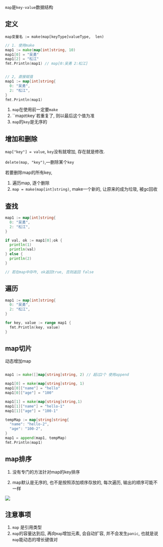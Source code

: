 `map`是`key-value`数据结构

## 定义

`map变量名 := make(map[keyType]valueType,  len)`

```go
// 1. 使用make
map1 := make(map[int]string, 10)
map1[0] = "吴勇"
map1[2] = "松江"
fmt.Println(map1) // map[0:吴勇 2:松江]


// 2, 直接赋值
map1 := map[int]string{
  0: "吴勇",
  2: "松江",
}
fmt.Println(map1)
```

1. `map`在使用前一定要`make`
2. ``map`的`key`若重复了, 则以最后这个值为准
3. `map`的`key`是无序的

## 增加和删除

`map["key"] = value`, `key`没有就增加, 存在就是修改.

`delete(map, "key")`,—删除某个`key`

若要删除map的所有key, 

1. 遍历map, 逐个删除
2. `map = make(map[int]string)`, make一个新的, 让原来的成为垃圾, 被gc回收



## 查找

```go
map1 := map[int]string{
  0: "吴勇",
  2: "松江",
}

if val, ok := map1[0];ok {
  println(1)
  println(val)
} else {
  println(2)
}

// 若在map中存咋, ok返回true, 否则返回 false

```

## 遍历

```go
map1 := map[int]string{
  0: "吴勇",
  2: "松江",
}

for key, value := range map1 {
  fmt.Println(key, value)
}
```

## map切片

动态增加map

```go

map1 := make([]map[string]string, 2) // 超过2个 使用append

map1[0] = make(map[string]string, 1)
map1[0]["name"] = "hello"
map1[0]["age"] = "100"

map1[1] = make(map[string]string,1)
map1[1]["name"] = "hello-1"
map1[1]["age"] = "100-1"

tempMap := map[string]string{
  "name": "hello-2",
  "age": "100-2",
}
map1 = append(map1, tempMap)
fmt.Println(map1)
```

## map排序

1. 没有专门的方法针对map的key排序

2. map默认是无序的, 也不是按照添加顺序存放的, 每次遍历, 输出的顺序可能不一样

![](https://ws2.sinaimg.cn/large/006tNc79ly1g20yi5ypqcj30rm10k76u.jpg)

## 注意事项

1. `map` 是引用类型
2. `map`的容量达到后, 再向`map`增加元素, 会自动扩容, 并不会发生`panic`, 也就是说`map`能动态的增长键值对

























